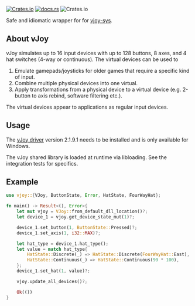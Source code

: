 [<img alt="Crates.io" src="https://img.shields.io/crates/v/vjoy">](https://crates.io/crates/vjoy)
[<img alt="docs.rs" src="https://img.shields.io/docsrs/vjoy">](https://docs.rs/vjoy/latest/vjoy/)
<img alt="Crates.io" src="https://img.shields.io/crates/l/vjoy">

Safe and idiomatic wrapper for for [vjoy-sys](https://crates.io/crates/vjoy-sys).

## About vJoy
vJoy simulates up to 16 input devices with up to 128 buttons, 8 axes, and 4 hat switches (4-way or continuous).
The virtual devices can be used to 
1) Emulate gamepads/joysticks for older games that require a specific kind of input.
2) Combine multiple physical devices into one virtual.
3) Apply transformations from a physical device to a virtual device (e.g. 2-button to axis rebind, software filtering etc.).

The virtual devices appear to applications as regular input devices.

## Usage
The [vJoy driver](https://sourceforge.net/projects/vjoystick/files/Beta%202.x/2.1.9.1-160719/) version 2.1.9.1 needs to be installed and is only available for Windows.

The vJoy shared library is loaded at runtime via libloading. See the integration tests for specifics.

## Example
```rust
use vjoy::{VJoy, ButtonState, Error, HatState, FourWayHat};

fn main() -> Result<(), Error>{
    let mut vjoy = VJoy::from_default_dll_location()?;
    let device_1 = vjoy.get_device_state_mut(1)?;

    device_1.set_button(1, ButtonState::Pressed)?;
    device_1.set_axis(1, i32::MAX)?;

    let hat_type = device_1.hat_type();
    let value = match hat_type{
        HatState::Discrete(_) => HatState::Discrete(FourWayHat::East),
        HatState::Continuous(_) => HatState::Continuous(90 * 100),
    };
    device_1.set_hat(1, value)?;

    vjoy.update_all_devices()?;

    Ok(())
}
```